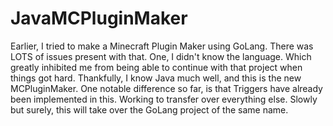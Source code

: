 # JavaMCPluginMaker
Earlier, I tried to make a Minecraft Plugin Maker using GoLang. There was LOTS of issues present with that. One, I didn't know the language. Which greatly inhibited me from being able to continue with that project when things got hard. Thankfully, I know Java much well, and this is the new MCPluginMaker. One notable difference so far, is that Triggers have already been implemented in this. Working to transfer over everything else. Slowly but surely, this will take over the GoLang project of the same name.
